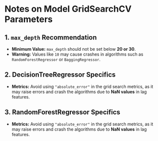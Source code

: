 # Notes on Model GridSearchCV Parameters

## 1. `max_depth` Recommendation
- **Minimum Value:** `max_depth` should not be set below **20 or 30**.
- **Warning:** Values like `10` may cause crashes in algorithms such as `RandomForestRegressor` or `BaggingRegressor`.

## 2. DecisionTreeRegressor Specifics
- **Metrics:** Avoid using `"absolute_error"` in the grid search metrics, as it may raise errors and crash the algorithms due to **NaN values** in lag features.

## 3. RandomForestRegressor Specifics
- **Metrics:** Avoid using `"absolute_error"` in the grid search metrics, as it may raise errors and crash the algorithms due to **NaN values** in lag features.

